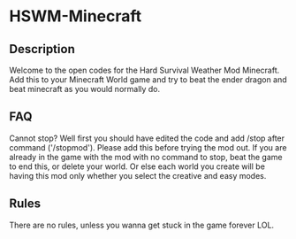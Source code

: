 # HSWM-Minecraft
## Description
Welcome to the open codes for the Hard Survival Weather Mod Minecraft. Add this to your Minecraft World game and try to beat the ender dragon and beat minecraft as you would normally do. 

## FAQ
Cannot stop? Well first you should have edited the code and add /stop after command ('/stopmod'). Please add this before trying the mod out. If you are already in the game with the mod with no command to stop, beat the game to end this, or delete your world. Or else each world you create will be having this mod only whether you select the creative and easy modes.

## Rules
There are no rules, unless you wanna get stuck in the game forever LOL.
